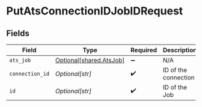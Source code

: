 # PutAtsConnectionIDJobIDRequest


## Fields

| Field                                                        | Type                                                         | Required                                                     | Description                                                  |
| ------------------------------------------------------------ | ------------------------------------------------------------ | ------------------------------------------------------------ | ------------------------------------------------------------ |
| `ats_job`                                                    | [Optional[shared.AtsJob]](undefined/models/shared/atsjob.md) | :heavy_minus_sign:                                           | N/A                                                          |
| `connection_id`                                              | *Optional[str]*                                              | :heavy_check_mark:                                           | ID of the connection                                         |
| `id`                                                         | *Optional[str]*                                              | :heavy_check_mark:                                           | ID of the Job                                                |